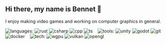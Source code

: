## Hi there, my name is Bennet 👋

<!--
**bennetde/bennetde** is a ✨ _special_ ✨ repository because its `README.md` (this file) appears on your GitHub profile.

Here are some ideas to get you started:

- 🔭 I’m currently working on ...
- 🌱 I’m currently learning ...
- 👯 I’m looking to collaborate on ...
- 🤔 I’m looking for help with ...
- 💬 Ask me about ...
- 📫 How to reach me: ...
- 😄 Pronouns: ...
- ⚡ Fun fact: ...
-->

I enjoy making video games and working on computer graphics in general.

![languages:](https://img.shields.io/badge/languages:-222222?style=flat-square)
![rust](https://img.shields.io/badge/Rust-e63d1e?style=flat-square&logo=Rust)
![csharp](https://img.shields.io/badge/C%23-9B4993?style=flat-square&logo=sharp&logoColor=ffffff)
![cpp](https://img.shields.io/badge/C%2B%2B-00599C?style=flat-square&logo=C%2B%2B&logoColor=ffffff)
![ts](https://img.shields.io/badge/TypeScript-3178C6?style=flat-square&logo=TypeScript&logoColor=ffffff)
&nbsp;&nbsp;
![tools:](https://img.shields.io/badge/tools:-222222?style=flat-square)
![unity](https://img.shields.io/badge/Unity-222222?style=flat-square&logo=Unity&logoColor=ffffff)
![godot](https://img.shields.io/badge/Godot-478CBF?style=flat-square&logo=Godot%20Engine&logoColor=ffffff)
![git](https://img.shields.io/badge/Git-F05032?style=flat-square&logo=Git&logoColor=ffffff)
![docker](https://img.shields.io/badge/Docker-2496ED?style=flat-square&logo=Docker&logoColor=ffffff)
&nbsp;&nbsp;
![tech:](https://img.shields.io/badge/tech:-222222?style=flat-square)
![wgpu](https://img.shields.io/badge/WebGPU-005A9C?style=flat-square&logo=webgpu)
![vulkan](https://img.shields.io/badge/Vulkan-red?style=flat-square&logo=vulkan)
![opengl](https://img.shields.io/badge/OpenGL-5586A4?logo=opengl&logoColor=ffffff)
